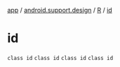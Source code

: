 [app](../../../index.md) / [android.support.design](../../index.md) / [R](../index.md) / [id](.)

# id

`class id`
`class id`
`class id`
`class id`